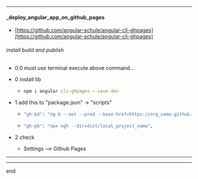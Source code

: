 
---

#### _deploy_angular_app_on_github_pages
  - [https://github.com/angular-schule/angular-cli-ghpages](https://github.com/angular-schule/angular-cli-ghpages)
      
###### install build and publish

 <!-- - > 使用当前lib, angular项目默认部署至, git Remotes中 Name="origin" 的远程仓库地址 -->

 - 0.0 must use terminal execute above command...

 - 0 install lib
   - ```cmd
     npm i angular-cli-ghpages --save-dev
     ```

 - 1 add this to "package.json" -> "scripts"

   - ```cmd 
     "gh-bd": "ng b --aot --prod --base-href=https://org_name.github.io/repo_name/", 
     ```
   - ```cmd 
     "gh-pb": "npx ngh --dir=dist/local_project_name", 
     ```

 - 2 check
 
   - Settings --> Github Pages
      
---

---

end
